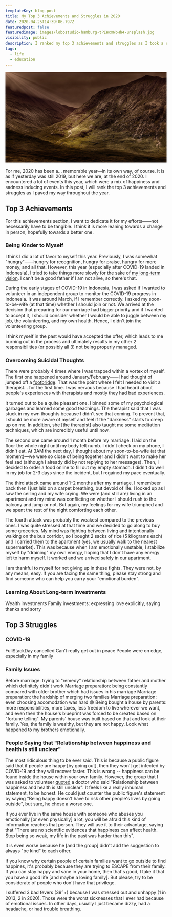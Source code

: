 ```yaml
---
templateKey: blog-post
title: My Top 3 Achievements and Struggles in 2020
date: 2020-04-25T14:39:06.797Z
featuredpost: false
featuredimage: images/lobostudio-hamburg-tPIHxXNbHh4-unsplash.jpg
visibility: public
description: I ranked my top 3 achievements and struggles as I took a reflection of this rollercoaster year.
tags:
  - life
  - education
---
```


![<span>Glencoe, United Kingdom. Photo by <a href="https://unsplash.com/@lobostudiohamburg?utm_source=unsplash&utm_medium=referral&utm_content=creditCopyText">LoboStudio Hamburg</a> on <a href="https://unsplash.com/s/photos/light-dark?utm_source=unsplash&utm_medium=referral&utm_content=creditCopyText">Unsplash</a>.</span>](images/lobostudio-hamburg-tPIHxXNbHh4-unsplash.jpg)

For me, 2020 has been a... memorable year—in its own way, of course. It is as if yesterday was still 2019, but here we are, at the end of 2020. I encountered a lot of events this year, which were a mix of happiness and sadness inducing events. In this post, I will rank the top 3 achievements and struggles as I paved my way throughout the year.

## Top 3 Achievements

For this achievements section, I want to dedicate it for my efforts——not necessarily have to be tangible. I think it is more leaning towards a change in person, hopefully towards a better one.

### Being Kinder to Myself

I think I did a lot of favor to myself this year. Previously, I was somewhat "hungry"——hungry for recognition, hungry for praise, hungry for more money, and all that. However, this year (especially after COVID-19 landed in Indonesia), I tried to take things more slowly for the sake of [my long-term vision](https://peepohappy.id/blog/marriage-and-emotional-affection). I can't be a good father if I am not alive, so there's that.

During the early stages of COVID-19 in Indonesia, I was asked if I wanted to volunteer in an independent group to monitor the COVID-19 progress in Indonesia. It was around March, if I remember correctly. I asked my soon-to-be-wife (at that time) whether I should join or not. We arrived at the decision that preparing for our marriage had bigger priority and if I wanted to accept it, I should consider whether I would be able to juggle between my job, the volunteering, and my own health. Hence, I didn't join the volunteering group.

I think myself in the past would have accepted the offer, which leads to me burning out in the process and ultimately results in my other 2 responsibilities (or possibly all 3) not being properly managed.

### Overcoming Suicidal Thoughts

There were probably 4 times where I was trapped within a vortex of myself. The first one happened around January/February——I had thought of jumped off a [footbridge](https://en.wikipedia.org/wiki/Footbridge). That was the point where I felt I needed to visit a therapist... for the first time. I was nervous because I had heard about people's experiences with therapists and mostly they had bad experiences.

It turned out to be a quite pleasant one. I binned some of my psychological garbages and learned some good teachings. The therapist said that I was stuck in my own thoughts because I didn't see that coming. To prevent that, I should be more aware of myself and feel if the "darkness" starts to creep up on me. In addition, she [the therapist] also taught me some meditation techniques, which are incredibly useful until now.

The second one came around 1 month before my marriage. I laid on the floor the whole night until my body felt numb. I didn't check on my phone, I didn't eat. At 3AM the next day, I thought about my soon-to-be-wife (at that moment)—we were so close of being together and I didn't want to make her feel sad (although I already did by not replying to her messages). Then, I decided to order a food online to fill out my empty stomach. I didn't do well in my job for 2-3 days since the incident, but I regained my pace eventually.

The third attack came around 1–2 months after my marriage. I remembeer back then I just laid on a carpet breathing, but devoid of life. I looked up as I saw the ceiling and my wife crying. We were (and still are) living in an apartment and my mind was conflicting on whether I should rush to the balcony and jump or not. But again, my feelings for my wife triumphed and we spent the rest of the night comforting each other.

The fourth attack was probably the weakest compared to the previous ones. I was quite stressed at that time and we decided to go along to buy some groceries. My mind was fighting between living and intentionally walking on the bus corridor, so I bought 2 sacks of rice (5 kilograms each) and I carried them to the apartment (yes, we usually walk to the nearest supermarket). This was because when I am emotionally unstable, I stabilize myself by "draining" my own energy, hoping that I don't have any energy left to harm myself. It worked and we arrived safely in our apartment.

I am thankful to myself for not giving up in these fights. They were not, by any means, easy. If you are facing the same thing, please stay strong and find someone who can help you carry your "emotional burden".

### Learning About Long-term Investments

Wealth investments
Family investments: expressing love explicitly, saying thanks and sorry

## Top 3 Struggles

### COVID-19

FullStackDay cancelled
Can't really get out in peace
People were on edge, especially in my family

### Family Issues

Before marriage: trying to "remedy" relationship between father and mother which definitely didn't work
Marriage preparation: being constantly compared with older brother which had issues in his marriage
Marriage preparation: the hardship of merging two families
Marriage preparation: even choosing accomodation was hard 😅
Being bought a house by parents: more responsibilities, more taxes, less freedom to live wherever we want, and even then the house's blueprint was forced to be created based on "fortune telling". My parents' house was built based on that and look at their family. Yes, the family is wealthy, but they are not happy. Look what happened to my brothers emotionally.

### People Saying that "Relationship between happiness and health is still unclear"

The most ridiculous thing to be ever said. This is because a public figure said that if people are happy [by going out], then they won't get infected by COVID-19 and they will recover faster. This is wrong -- happiness can be found inside the house within your own family. However, the group that I was asked to volunteer [quoted](https://www.instagram.com/p/CFEyUDcnstM/) a doctor who said "Relationship between happiness and health is still unclear". It feels like a really inhuman statement, to be honest. He could just counter the public figure's statement by saying "Being happy doesn't have to risk other people's lives by going outside", but sure, he chose a worse one.

If you ever live in the same house with someone who abuses you emotionally [or even physically] a lot, you will be afraid this kind of information reaches that person. They will use it to their advantage, saying that "There are no scientific evidences that happiness can affect health. Stop being so weak, my life in the past was harder than this".

It is even worse because he [and the group] didn't add the suggestion to always "be kind" to each other.

If you know why certain people of certain families want to go outside to find happines, it's probably because they are trying to ESCAPE from their family. If you can stay happy and sane in your home, then that's good, I take it that you have a good life [and maybe a loving family]. But please, try to be considerate of people who don't have that privilege.

I suffered 3 bad fevers (39°+) because I was stressed out and unhappy (1 in 2013, 2 in 2020). Those were the worst sicknesses that I ever had because of emotional issues. In other days, usually I just became dizzy, had a headache, or had trouble breathing.
